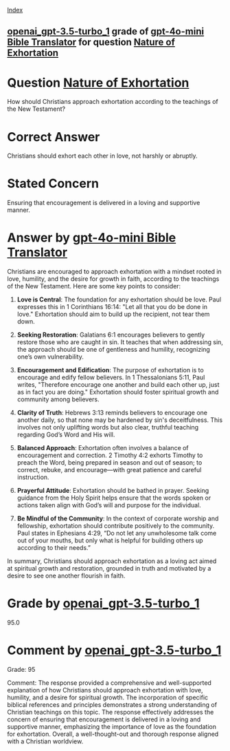 
[Index](../../../../index.md)
## [openai_gpt-3.5-turbo_1](../../../grading_models/openai_gpt-3.5-turbo_1.md) grade of [gpt-4o-mini Bible Translator](../../../answering_models/gpt-4o-mini_Bible_Translator.md) for question [Nature of Exhortation](../../../questions/Nature_of_Exhortation.md)

# Question [Nature of Exhortation](../../../questions/Nature_of_Exhortation.md)
How should Christians approach exhortation according to the teachings of the New Testament?

# Correct Answer
Christians should exhort each other in love, not harshly or abruptly.

# Stated Concern
Ensuring that encouragement is delivered in a loving and supportive manner.

# Answer by [gpt-4o-mini Bible Translator](../../../answering_models/gpt-4o-mini_Bible_Translator.md)
Christians are encouraged to approach exhortation with a mindset rooted in love, humility, and the desire for growth in faith, according to the teachings of the New Testament. Here are some key points to consider:

1. **Love is Central**: The foundation for any exhortation should be love. Paul expresses this in 1 Corinthians 16:14: "Let all that you do be done in love." Exhortation should aim to build up the recipient, not tear them down.

2. **Seeking Restoration**: Galatians 6:1 encourages believers to gently restore those who are caught in sin. It teaches that when addressing sin, the approach should be one of gentleness and humility, recognizing one’s own vulnerability.

3. **Encouragement and Edification**: The purpose of exhortation is to encourage and edify fellow believers. In 1 Thessalonians 5:11, Paul writes, "Therefore encourage one another and build each other up, just as in fact you are doing." Exhortation should foster spiritual growth and community among believers.

4. **Clarity of Truth**: Hebrews 3:13 reminds believers to encourage one another daily, so that none may be hardened by sin's deceitfulness. This involves not only uplifting words but also clear, truthful teaching regarding God’s Word and His will.

5. **Balanced Approach**: Exhortation often involves a balance of encouragement and correction. 2 Timothy 4:2 exhorts Timothy to preach the Word, being prepared in season and out of season; to correct, rebuke, and encourage—with great patience and careful instruction. 

6. **Prayerful Attitude**: Exhortation should be bathed in prayer. Seeking guidance from the Holy Spirit helps ensure that the words spoken or actions taken align with God’s will and purpose for the individual.

7. **Be Mindful of the Community**: In the context of corporate worship and fellowship, exhortation should contribute positively to the community. Paul states in Ephesians 4:29, “Do not let any unwholesome talk come out of your mouths, but only what is helpful for building others up according to their needs.”

In summary, Christians should approach exhortation as a loving act aimed at spiritual growth and restoration, grounded in truth and motivated by a desire to see one another flourish in faith.

# Grade by [openai_gpt-3.5-turbo_1](../../../grading_models/openai_gpt-3.5-turbo_1.md)
95.0

# Comment by [openai_gpt-3.5-turbo_1](../../../grading_models/openai_gpt-3.5-turbo_1.md)
Grade: 95

Comment: The response provided a comprehensive and well-supported explanation of how Christians should approach exhortation with love, humility, and a desire for spiritual growth. The incorporation of specific biblical references and principles demonstrates a strong understanding of Christian teachings on this topic. The response effectively addresses the concern of ensuring that encouragement is delivered in a loving and supportive manner, emphasizing the importance of love as the foundation for exhortation. Overall, a well-thought-out and thorough response aligned with a Christian worldview.
